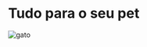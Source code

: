 
# Tudo para o seu pet

![gato](https://portaledicase.com/wp-content/uploads/2023/03/gato-siames-1.jpg)